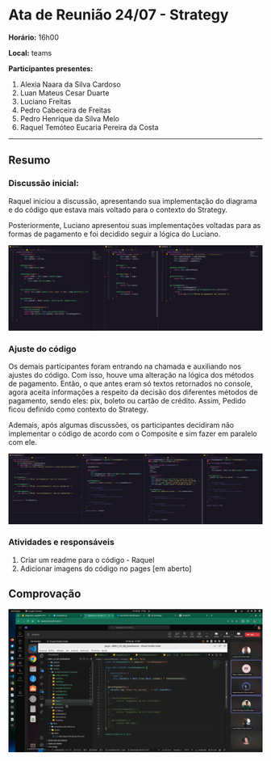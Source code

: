 # Ata de Reunião 24/07 - Strategy

**Horário:** 16h00

**Local:** teams

**Participantes presentes:** 

1. Alexia Naara da Silva Cardoso
2. Luan Mateus Cesar Duarte
3. Luciano Freitas
4. Pedro Cabeceira de Freitas
5. Pedro Henrique da Silva Melo
6. Raquel Temóteo Eucaria Pereira da Costa

---

## **Resumo**

### Discussão inicial:

Raquel iniciou a discussão, apresentando sua implementação do diagrama e do código que estava mais voltado para o contexto do Strategy.

Posteriormente, Luciano apresentou suas implementações voltadas para as formas de pagamento e foi decidido seguir a lógica do Luciano.

![24_07_strategy1](img/24_07_strategy1.png)

### Ajuste do código

Os demais participantes foram entrando na chamada e auxiliando nos ajustes do código. Com isso, houve uma alteração na lógica dos métodos de pagamento. Então, o que antes eram só textos retornados no console, agora aceita informações a respeito da decisão dos diferentes métodos de pagamento, sendo eles: pix, boleto ou cartão de crédito. Assim, Pedido ficou definido como contexto do Strategy.

Ademais, após algumas discussões, os participantes decidiram não implementar o código de acordo com o Composite e sim fazer em paralelo com ele.

![24_07_strategy2](img/24_07_strategy2.png)

### Atividades e responsáveis

1. Criar um readme para o código - Raquel
2. Adicionar imagens do código no pages [em aberto]

## Comprovação

![24_07_strategy3](img/24_07_strategy3.png)
